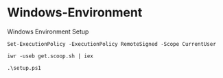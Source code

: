 # Windows-Environment
Windows Environment Setup

`Set-ExecutionPolicy -ExecutionPolicy RemoteSigned -Scope CurrentUser`

`iwr -useb get.scoop.sh | iex`

`.\setup.ps1`
